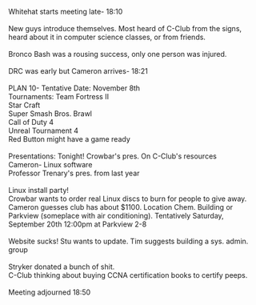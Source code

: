 Whitehat starts meeting late- 18:10<br />
<br />
New guys introduce themselves.  Most heard of C-Club from the signs, heard about it in computer science classes, or from friends.  <br />
<br />
Bronco Bash was a rousing success, only one person was injured.<br />
<br />
DRC was early but Cameron arrives- 18:21<br />
<br />
PLAN 10- Tentative Date: November 8th<br />
	Tournaments: Team Fortress II<br />
			Star Craft<br />
			Super Smash Bros. Brawl<br />
			Call of Duty 4<br />
			Unreal Tournament 4<br />
			Red Button might have a game ready<br />
<br />
Presentations:   Tonight! Crowbar's pres. On C-Club's resources<br />
		  Cameron- Linux software<br />
		  Professor Trenary's pres. from last year<br />
<br />
Linux install party! <br />
	Crowbar wants to order real Linux discs to burn for people to give away.  Cameron guesses club has about $1100.  Location Chem. Building or Parkview (someplace with air conditioning).  Tentatively  Saturday, September 20th 12:00pm at Parkview 2-8  <br />
<br />
Website sucks!  Stu wants to update.  Tim suggests building a sys. admin. group<br />
<br />
Stryker donated a bunch of shit.<br />
C-Club thinking about buying CCNA certification books to certify peeps.<br />
<br />
Meeting adjourned 18:50<br />
		  <br />
